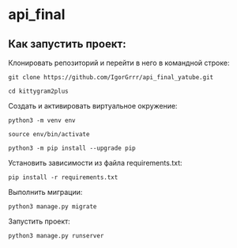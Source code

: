 # api_final
## Как запустить проект:

Клонировать репозиторий и перейти в него в командной строке:

`git clone https://github.com/IgorGrrr/api_final_yatube.git`

`cd kittygram2plus`

Cоздать и активировать виртуальное окружение:

`python3 -m venv env`

`source env/bin/activate`

`python3 -m pip install --upgrade pip`


Установить зависимости из файла requirements.txt:

`pip install -r requirements.txt`

Выполнить миграции:

`python3 manage.py migrate`

Запустить проект:

`python3 manage.py runserver`
